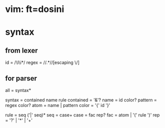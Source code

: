 # vim: ft=dosini
# syntax
## from lexer
id = /\I\i*/
regex = /\/.*\//[escaping \\/]

## for parser
all = syntax*

syntax = contained name rule
contained = '&'?
name = id color?
pattern = regex color?
atom = name | pattern
color = '{' id '}'

rule = seq ('|' seq)*
seq = case+
case = fac rep?
fac = atom | '(' rule ')'
rep = '?' | '*' | '+'

